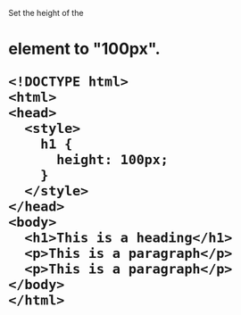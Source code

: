 Set the height of the <h1> element to "100px".

    <!DOCTYPE html>
    <html>
    <head>
      <style>
        h1 {
          height: 100px;
        }
      </style>
    </head>
    <body>
      <h1>This is a heading</h1>
      <p>This is a paragraph</p>
      <p>This is a paragraph</p>
    </body>
    </html>
